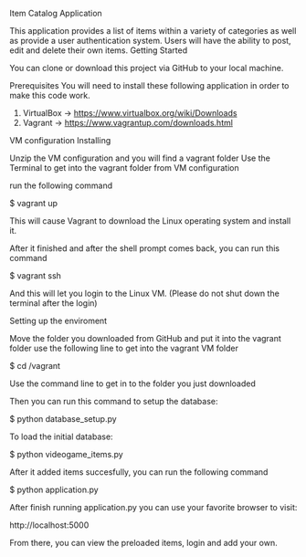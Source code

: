 Item Catalog Application

This application provides a list of items within a variety of categories as well as provide a user authentication system. Users will have the ability to post, edit and delete their own items.
Getting Started

You can clone or download this project via GitHub to your local machine.


Prerequisites
You will need to install these following application in order to make this code work.

1. VirtualBox -> https://www.virtualbox.org/wiki/Downloads
2. Vagrant -> https://www.vagrantup.com/downloads.html


VM configuration
Installing

Unzip the VM configuration and you will find a vagrant folder
Use the Terminal to get into the vagrant folder from VM configuration

run the following command

$ vagrant up


This will cause Vagrant to download the Linux operating system and install it.

After it finished and after the shell prompt comes back, you can run this command

$ vagrant ssh


And this will let you login to the Linux VM. (Please do not shut down the terminal after the login)


Setting up the enviroment

Move the folder you downloaded from GitHub and put it into the vagrant folder use the following line to get into the vagrant VM folder

$ cd /vagrant


Use the command line to get in to the folder you just downloaded

Then you can run this command to setup the database:

$ python database_setup.py


To load the initial database:

$ python videogame_items.py


After it added items succesfully, you can run the following command

$ python application.py


After finish running application.py you can use your favorite browser to visit:

http://localhost:5000


From there, you can view the preloaded items, login and add your own.